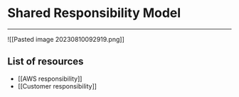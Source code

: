 # Shared Responsibility Model

----------

![[Pasted image 20230810092919.png]]

## List of resources
- [[AWS responsibility]] 
- [[Customer responsibility]]